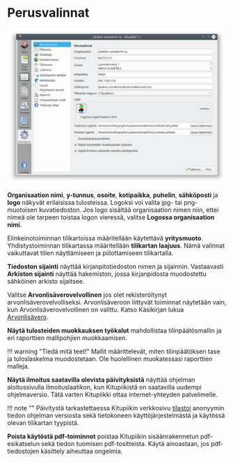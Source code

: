# Perusvalinnat

![](perusvalinnat.png)

**Organisaation nimi**, **y-tunnus**, **osoite**, **kotipaikka**, **puhelin**, **sähköposti** ja **logo** näkyvät erilaisissa tulosteissa. Logoksi voi valita jpg- tai png-muotoisen kuvatiedoston. Jos logo sisältää organisaation nimen niin, ettei nimeä ole tarpeen toistaa logon vieressä, valitse **Logossa organisaation nimi**.

Elinkeinotoiminnan tilikartoissa määritellään käytettävä **yritysmuoto**. Yhdistystoiminnan tilikartassa määritellään **tilikartan laajuus**. Nämä valinnat vaikuttavat tilien näyttämiseen ja piilottamiseen tilikartalla.

**Tiedoston sijainti** näyttää kirjanpitotiedoston nimen ja sijainnin. Vastaavasti **Arkiston sijainti** näyttää hakemiston, jossa kirjanpidosta muodostettu sähköinen arkisto sijaitsee.

Valitse **Arvonlisäverovelvollinen** jos olet rekisteröitynyt arvonlisäverovelvolliseksi. Arvonlisäveroon liittyvät toiminnat näytetään vain, kun Arvonlisäverovelvollinen on valittu. Katso Käsikirjan lukua [Arvonlisävero](/alv).

**Näytä tulosteiden muokkauksen työkalut** mahdollistaa tilinpäätösmallin ja eri raporttien mallipohjien muokkaamisen.

!!! warning "Tiedä mitä teet!"
    Mallit määrittelevät, miten tilinpäätöksen tase ja tuloslaskelma muodostetaan. Ole huolellinen muokatessasi raporttien malleja.

**Näytä ilmoitus saatavilla olevista päivityksistä** näyttää ohjelman aloitussivulla ilmoituslaatikon, kun Kitupiikistä on saatavilla uudempi ohjelmaversio.
Tätä varten Kitupiikki ottaa internet-yhteyden palvelimelle.

!!! note ""
    Päivitystä tarkastettaessa Kitupiikin verkkosivu [tilastoi](http://kitupiikki.arkku.net//tilasto) anonyymin tiedon ohjelman versiosta sekä tietokoneen käyttöjärjestelmästä ja käytössä olevan tilikartan tyypistä.

**Poista käytöstä pdf-toiminnot** poistaa Kitupiikin sisäänrakennetun pdf-esikatselun sekä tiedon tuomisen pdf-tositteista. Käytä ainoastaan, jos pdf-tiedostojen käsittely aiheuttaa ongelmia.
